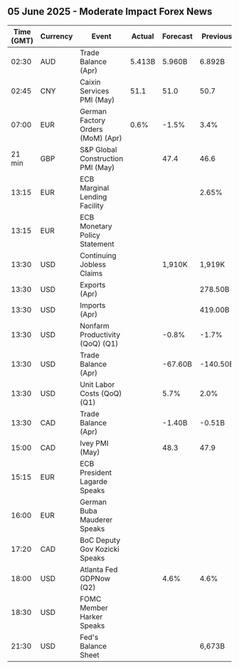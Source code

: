 ## 05 June 2025 - Moderate Impact Forex News

| Time (GMT) | Currency | Event | Actual | Forecast | Previous |
|------|----------|-------|--------|----------|----------|
| 02:30 | AUD | Trade Balance (Apr) | 5.413B | 5.960B | 6.892B |
| 02:45 | CNY | Caixin Services PMI (May) | 51.1 | 51.0 | 50.7 |
| 07:00 | EUR | German Factory Orders (MoM) (Apr) | 0.6% | -1.5% | 3.4% |
| 21 min | GBP | S&P Global Construction PMI (May) |  | 47.4 | 46.6 |
| 13:15 | EUR | ECB Marginal Lending Facility |  |  | 2.65% |
| 13:15 | EUR | ECB Monetary Policy Statement |  |  |  |
| 13:30 | USD | Continuing Jobless Claims |  | 1,910K | 1,919K |
| 13:30 | USD | Exports (Apr) |  |  | 278.50B |
| 13:30 | USD | Imports (Apr) |  |  | 419.00B |
| 13:30 | USD | Nonfarm Productivity (QoQ) (Q1) |  | -0.8% | -1.7% |
| 13:30 | USD | Trade Balance (Apr) |  | -67.60B | -140.50B |
| 13:30 | USD | Unit Labor Costs (QoQ) (Q1) |  | 5.7% | 2.0% |
| 13:30 | CAD | Trade Balance (Apr) |  | -1.40B | -0.51B |
| 15:00 | CAD | Ivey PMI (May) |  | 48.3 | 47.9 |
| 15:15 | EUR | ECB President Lagarde Speaks |  |  |  |
| 16:00 | EUR | German Buba Mauderer Speaks |  |  |  |
| 17:20 | CAD | BoC Deputy Gov Kozicki Speaks |  |  |  |
| 18:00 | USD | Atlanta Fed GDPNow (Q2) |  | 4.6% | 4.6% |
| 18:30 | USD | FOMC Member Harker Speaks |  |  |  |
| 21:30 | USD | Fed's Balance Sheet |  |  | 6,673B |

